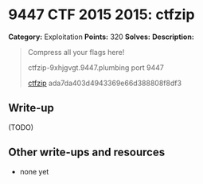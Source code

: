 # 9447 CTF 2015 2015: ctfzip

**Category:** Exploitation
**Points:** 320
**Solves:** 
**Description:**

> Compress all your flags here!
>
>
> ctfzip-9xhjgvgt.9447.plumbing port 9447
>
> [ctfzip](./ctfzip-ada7da403d4943369e66d388808f8df3)  ada7da403d4943369e66d388808f8df3


## Write-up

(TODO)

## Other write-ups and resources

* none yet
